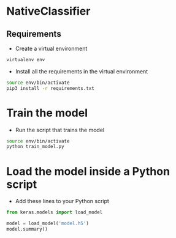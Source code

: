 # NativeClassifier

## Requirements

- Create a virtual environment

```bash
virtualenv env
```

- Install all the requirements in the virtual environment

```bash
source env/bin/activate
pip3 install -r requirements.txt
```

# Train the model

- Run the script that trains the model

```bash
source env/bin/activate
python train_model.py
```

# Load the model inside a Python script

- Add these lines to your Python script

```python
from keras.models import load_model

model = load_model('model.h5')
model.summary()
```